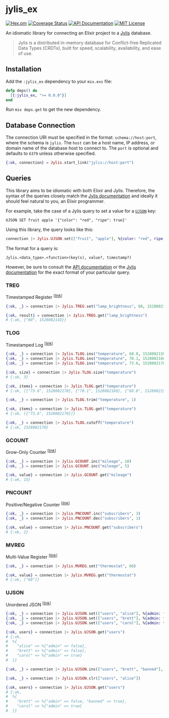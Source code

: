 # jylis_ex

[![Hex.pm](https://img.shields.io/hexpm/v/jylis_ex.svg)](https://hex.pm/packages/jylis_ex)
[![Coverage Status](https://coveralls.io/repos/github/amclain/jylis_ex/badge.svg?branch=master)](https://coveralls.io/github/amclain/jylis_ex?branch=master)
[![API Documentation](http://img.shields.io/badge/docs-api-blue.svg)](https://hexdocs.pm/jylis_ex)
[![MIT License](https://img.shields.io/badge/license-MIT-yellowgreen.svg)](https://github.com/amclain/jylis_ex/blob/master/license.txt)

An idiomatic library for connecting an Elixir project to a
[Jylis](https://github.com/jemc/jylis) database.

> Jylis is a distributed in-memory database for Conflict-free Replicated Data
> Types (CRDTs), built for speed, scalability, availability, and ease of use.

## Installation

Add the `:jylis_ex` dependency to your `mix.exs` file:

```elixir
defp deps() do
  [{:jylis_ex, ">= 0.0.0"}]
end
```

Run `mix deps.get` to get the new dependency.

## Database Connection

The connection URI must be specified in the format: `schema://host:port`, where
the schema is `jylis`. The `host` can be a host name, IP address, or domain name
of the database host to connect to. The `port` is optional and defaults to
`6379` unless otherwise specified.

```elixir
{:ok, connection} = Jylis.start_link("jylis://host:port")
```

## Queries

This library aims to be idiomatic with both Elixir and Jylis. Therefore, the
syntax of the queries closely match the [Jylis documentation](https://jemc.github.io/jylis/docs/types/)
and ideally it should feel natural to you, an Elixir programmer.

For example, take the case of a Jylis query to set a value for a
[`UJSON`](https://jemc.github.io/jylis/docs/types/ujson/#set-key-key-ujson) key:

```text
UJSON SET fruit apple '{"color": "red", "ripe": true}'
```

Using this library, the query looks like this:

```elixir
connection |> Jylis.UJSON.set(["fruit", "apple"], %{color: "red", ripe: true})
```

The format for a query is:

```text
Jylis.<data_type>.<function>(key(s), value?, timestamp?)
```

However, be sure to consult the [API documentation](https://hexdocs.pm/jylis_ex)
or the [Jylis documentation](https://jemc.github.io/jylis/docs/types/) for the
exact format of your particular query.

### TREG

Timestamped Register <sup>[[link](https://jemc.github.io/jylis/docs/types/treg/)]</sup>

```elixir
{:ok, _} = connection |> Jylis.TREG.set("lamp_brightness", 80, 1528082143)

{:ok, result} = connection |> Jylis.TREG.get("lamp_brightness")
# {:ok, {"80", 1528082143}}
```

### TLOG

Timestamped Log <sup>[[link](https://jemc.github.io/jylis/docs/types/tlog/)]</sup>

```elixir
{:ok, _} = connection |> Jylis.TLOG.ins("temperature", 68.8, 1528082150)
{:ok, _} = connection |> Jylis.TLOG.ins("temperature", 70.1, 1528082160)
{:ok, _} = connection |> Jylis.TLOG.ins("temperature", 73.6, 1528082170)

{:ok, size} = connection |> Jylis.TLOG.size("temperature")
# {:ok, 3}

{:ok, items} = connection |> Jylis.TLOG.get("temperature")
# {:ok, [{"73.6", 1528082170}, {"70.1", 1528082160}, {"68.8", 1528082150}]}

{:ok, _} = connection |> Jylis.TLOG.trim("temperature", 1)

{:ok, items} = connection |> Jylis.TLOG.get("temperature")
# {:ok, [{"73.6", 1528082170}]}

{:ok, _} = connection |> Jylis.TLOG.cutoff("temperature")
# {:ok, 1528082170}
```

### GCOUNT

Grow-Only Counter <sup>[[link](https://jemc.github.io/jylis/docs/types/gcount/)]</sup>

```elixir
{:ok, _} = connection |> Jylis.GCOUNT.inc("mileage", 10)
{:ok, _} = connection |> Jylis.GCOUNT.inc("mileage", 5)

{:ok, value} = connection |> Jylis.GCOUNT.get("mileage")
# {:ok, 15}
```

### PNCOUNT

Positive/Negative Counter <sup>[[link](https://jemc.github.io/jylis/docs/types/pncount/)]</sup>

```elixir
{:ok, _} = connection |> Jylis.PNCOUNT.inc("subscribers", 3)
{:ok, _} = connection |> Jylis.PNCOUNT.dec("subscribers", 1)

{:ok, value} = connection |> Jylis.PNCOUNT.get("subscribers")
# {:ok, 2}
```

### MVREG

Multi-Value Register <sup>[[link](https://jemc.github.io/jylis/docs/types/mvreg/)]</sup>

```elixir
{:ok, _} = connection |> Jylis.MVREG.set("thermostat", 68)

{:ok, value} = connection |> Jylis.MVREG.get("thermostat")
# {:ok, ["68"]}
```

### UJSON

Unordered JSON <sup>[[link](https://jemc.github.io/jylis/docs/types/ujson/)]</sup>

```elixir
{:ok, _} = connection |> Jylis.UJSON.set(["users", "alice"], %{admin: false})
{:ok, _} = connection |> Jylis.UJSON.set(["users", "brett"], %{admin: false})
{:ok, _} = connection |> Jylis.UJSON.set(["users", "carol"], %{admin: true})

{:ok, users} = connection |> Jylis.UJSON.get("users")
# {:ok,
#  %{
#    "alice" => %{"admin" => false},
#    "brett" => %{"admin" => false},
#    "carol" => %{"admin" => true}
#  }}

{:ok, _} = connection |> Jylis.UJSON.ins(["users", "brett", "banned"], true)

{:ok, _} = connection |> Jylis.UJSON.clr(["users", "alice"])

{:ok, users} = connection |> Jylis.UJSON.get("users")
# {:ok,
#  %{
#    "brett" => %{"admin" => false, "banned" => true},
#    "carol" => %{"admin" => true}
#  }}
```
